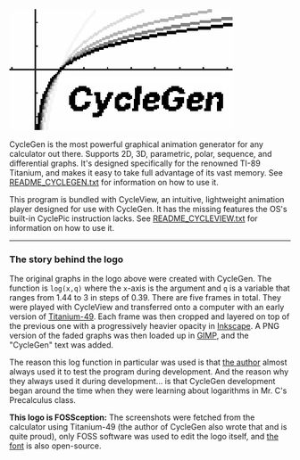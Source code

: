 <img src="logo.png" width="400" style="image-rendering: pixelated;">

CycleGen is the most powerful graphical animation generator for any calculator out there. Supports 2D, 3D, parametric, polar, sequence, and differential graphs. It's designed specifically for the renowned TI-89 Titanium, and makes it easy to take full advantage of its vast memory. See [README_CYCLEGEN.txt](README_CYCLEGEN.txt) for information on how to use it.

This program is bundled with CycleView, an intuitive, lightweight animation player designed for use with CycleGen. It has the missing features the OS's built-in CyclePic instruction lacks. See [README_CYCLEVIEW.txt](README_CYCLEVIEW.txt) for information on how to use it.

---

### The story behind the logo

The original graphs in the logo above were created with CycleGen. The function is `log(x,q)` where the `x`-axis is the argument and `q` is a variable that ranges from 1.44 to 3 in steps of 0.39. There are five frames in total. They were played with CycleView and transferred onto a computer with an early version of [Titanium-49](https://github.com/ardent-development/Titanium-49/tree/6f9378f642d1616658067404d4832b5593017af4). Each frame was then cropped and layered on top of the previous one with a progressively heavier opacity in [Inkscape](https://inkscape.org/). A PNG version of the faded graphs was then loaded up in [GIMP](https://www.gimp.org/), and the "CycleGen" text was added.

The reason this log function in particular was used is that [the author](https://github.com/twisted-nematic57) almost always used it to test the program during development. And the reason why they always used it during development... is that CycleGen development began around the time when they were learning about logarithms in Mr. C's Precalculus class.

**This logo is FOSSception:** The screenshots were fetched from the calculator using Titanium-49 (the author of CycleGen also wrote that and is quite proud), only FOSS software was used to edit the logo itself, and [the font](https://rsms.me/inter/) is also open-source.
